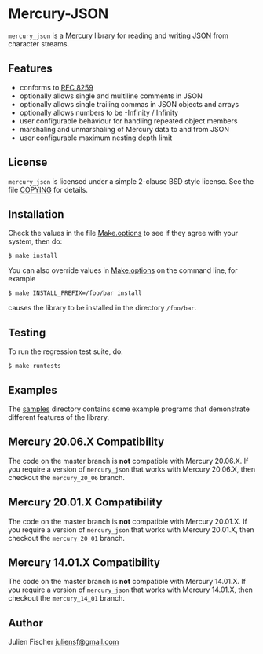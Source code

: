 # Mercury-JSON

`mercury_json` is a [Mercury](http://www.mercurylang.org) library for reading
and writing [JSON](http://www.json.org) from character streams.

## Features

* conforms to [RFC 8259](https://www.rfc-editor.org/rfc/rfc8259.txt)
* optionally allows single and multiline comments in JSON
* optionally allows single trailing commas in JSON objects and arrays
* optionally allows numbers to be -Infinity / Infinity
* user configurable behaviour for handling repeated object members
* marshaling and unmarshaling of Mercury data to and from JSON
* user configurable maximum nesting depth limit

## License

`mercury_json` is licensed under a simple 2-clause BSD style license.  See the
file [COPYING](COPYING) for details.

## Installation

Check the values in the file [Make.options](Make.options) to see if they agree
with your system, then do:

    $ make install

You can also override values in [Make.options](Make.options) on the command
line, for example

    $ make INSTALL_PREFIX=/foo/bar install

causes the library to be installed in the directory `/foo/bar`.

## Testing

To run the regression test suite, do:

    $ make runtests

## Examples

The [samples](samples) directory contains some example programs that
demonstrate different features of the library.

## Mercury 20.06.X Compatibility

The code on the master branch is **not** compatible with Mercury 20.06.X.
If you require a version of `mercury_json` that works with Mercury 20.06.X,
then checkout the `mercury_20_06` branch.

## Mercury 20.01.X Compatibility

The code on the master branch is **not** compatible with Mercury 20.01.X.
If you require a version of `mercury_json` that works with Mercury 20.01.X,
then checkout the `mercury_20_01` branch.

## Mercury 14.01.X Compatibility

The code on the master branch is **not** compatible with Mercury 14.01.X.
If you require a version of `mercury_json` that works with Mercury 14.01.X,
then checkout the `mercury_14_01` branch.

## Author

Julien Fischer <juliensf@gmail.com>
